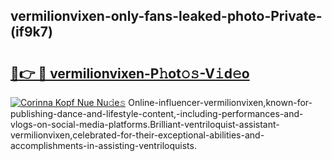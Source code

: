 ## vermilionvixen-only-fans​-leaked-photo​-Private-(if9k7)


# <h2><a href="https://mediaupload.pro?title=vermilionvixen&ref=git">🔗👉 🔴 vermilionvixen-P𝚑ot𝚘𝚜-V𝚒d𝚎o</a></h2>

[![Corinna Kopf Nue Nu𝚍e𝚜](https://i.imgur.com/0qMVB7G.gif)](https://mediaupload.pro?title=vermilionvixen&ref=git)
Online-influencer-vermilionvixen,known-for-publishing-dance-and-lifestyle-content,-including-performances-and-vlogs-on-social-media-platforms.Brilliant-ventriloquist-assistant-vermilionvixen,celebrated-for-their-exceptional-abilities-and-accomplishments-in-assisting-ventriloquists.  